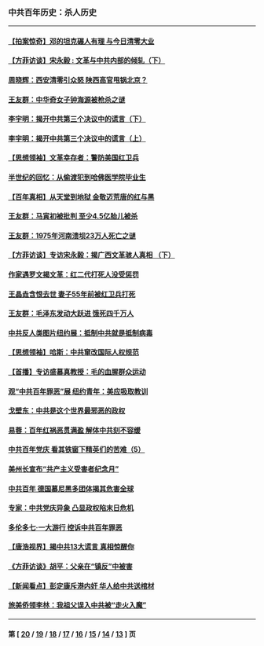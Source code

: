 ### 中共百年历史：杀人历史
---
#### [【拍案惊奇】邓的坦克碾人有理 与今日清零大业](../../pages/nf1176106/n13729574.md?07090430) 
#### [【方菲访谈】宋永毅 : 文革与中共内部的倾轧（下）](../../pages/nf1176106/n13486836.md?07090430) 
#### [周晓辉：西安清零引众怒 陕西高官甩锅北京？](../../pages/nf1176106/n13484627.md?07090430) 
#### [王友群：中华奇女子钟海源被枪杀之谜](../../pages/nf1176106/n13430555.md?07090430) 
#### [李宇明：揭开中共第三个决议中的谎言（下）](../../pages/nf1176106/n13389389.md?07090430) 
#### [李宇明：揭开中共第三个决议中的谎言（上）](../../pages/nf1176106/n13388697.md?07090430) 
#### [【思想领袖】文革幸存者：警防美国红卫兵](../../pages/nf1176106/n13339289.md?07090430) 
#### [半世纪的回忆：从偷渡犯到哈佛医学院毕业生](../../pages/nf1176106/n13345328.md?07090430) 
#### [【百年真相】从天堂到地狱 金敬迈荒唐的红与黑](../../pages/nf1176106/n13336995.md?07090430) 
#### [王友群：马寅初被批判 至少4.5亿胎儿被杀](../../pages/nf1176106/n13260313.md?07090430) 
#### [王友群：1975年河南溃坝23万人死亡之谜](../../pages/nf1176106/n13231576.md?07090430) 
#### [【方菲访谈】专访宋永毅：揭广西文革骇人真相 （下）](../../pages/nf1176106/n13209074.md?07090430) 
#### [作家遇罗文揭文革：红二代打死人没受惩罚](../../pages/nf1176106/n13205254.md?07090430) 
#### [王晶垚含恨去世 妻子55年前被红卫兵打死](../../pages/nf1176106/n13203590.md?07090430) 
#### [王友群：毛泽东发动大跃进 饿死四千万人](../../pages/nf1176106/n13177158.md?07090430) 
#### [中共反人类图片纽约展：抵制中共就是抵制病毒](../../pages/nf1176106/n13115371.md?07090430) 
#### [【思想领袖】哈斯：中共窜改国际人权规范](../../pages/nf1176106/n13053647.md?07090430) 
#### [【首播】专访盛慕真教授：毛的血腥群众运动](../../pages/nf1176106/n13091782.md?07090430) 
#### [观“中共百年罪恶”展 纽约青年：美应吸取教训](../../pages/nf1176106/n13085246.md?07090430) 
#### [戈壁东：中共是这个世界最邪恶的政权](../../pages/nf1176106/n13085641.md?07090430) 
#### [易蓉：百年红祸恶贯满盈 解体中共刻不容缓](../../pages/nf1176106/n13084455.md?07090430) 
#### [中共百年党庆 看其铁窗下精英们的苦难（5）](../../pages/nf1176106/n13076766.md?07090430) 
#### [美州长宣布“共产主义受害者纪念月”](../../pages/nf1176106/n13074024.md?07090430) 
#### [中共百年 德国慕尼黑多团体揭其危害全球](../../pages/nf1176106/n13068873.md?07090430) 
#### [专家：中共党庆异象 凸显政权陷末日危机](../../pages/nf1176106/n13067084.md?07090430) 
#### [多伦多七·一大游行 控诉中共百年罪恶](../../pages/nf1176106/n13062043.md?07090430) 
#### [【唐浩视界】揭中共13大谎言 真相惊醒你](../../pages/nf1176106/n13065208.md?07090430) 
#### [《方菲访谈》胡平：父亲在“镇反”中被害](../../pages/nf1176106/n13064114.md?07090430) 
#### [【新闻看点】彭定康斥港内奸 华人给中共送棺材](../../pages/nf1176106/n13064230.md?07090430) 
#### [旅美侨领李林：我祖父误入中共被“走火入魔”](../../pages/nf1176106/n13062777.md?07090430) 

---
#### 第 [ [20](./20.md?07090430) / [19](./19.md?07090430) / [18](./18.md?07090430) / [17](./17.md?07090430) / [16](./16.md?07090430) / [15](./15.md?07090430) / [14](./14.md?07090430) / [13](./13.md?07090430) ] 页
